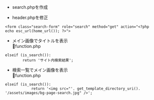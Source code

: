 - search.phpを作成  

- header.phpを修正  
```header.php
<form class="search-form" role="search" method="get" action="<?php echo esc_url(home_url()); ?>">
```  

- メイン画像でタイトルを表示  
🔻function.php  
```function.php
elseif (is_search()):
        return 'サイト内検索結果';
```

- 検索一覧でメイン画像を表示  
🔻function.php
```function.php
elseif (is_search()):
            return '<img src="'. get_template_directory_uri(). '/assets/images/bg-page-search.jpg" />';
```


